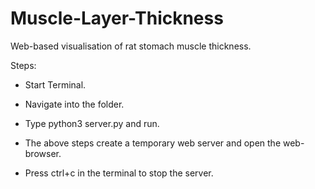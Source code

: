 # Muscle-Layer-Thickness

Web-based visualisation of rat stomach muscle thickness.

Steps:

- Start Terminal.

- Navigate into the folder.

- Type python3 server.py and run.

- The above steps create a temporary web server and open the web-browser.

- Press ctrl+c in the terminal to stop the server.

